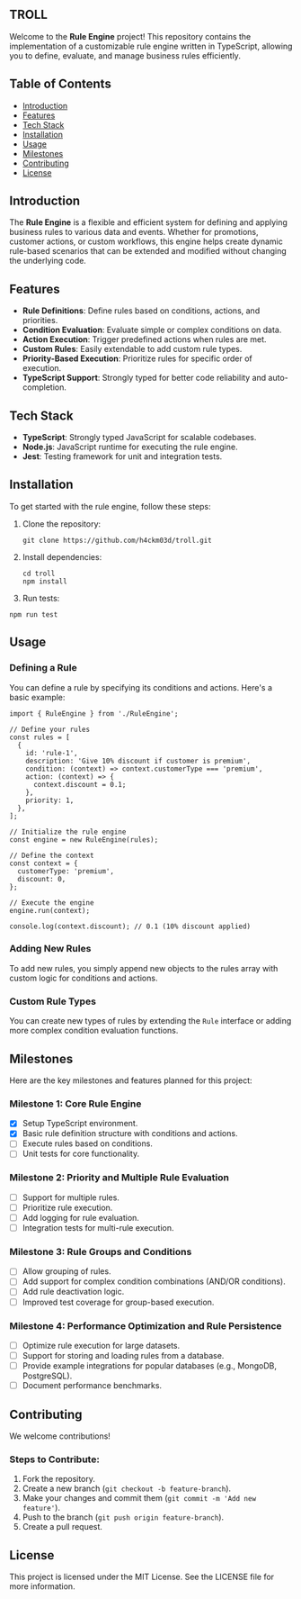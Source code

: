 ## TROLL

Welcome to the **Rule Engine** project! This repository contains the implementation of a customizable rule engine written in TypeScript, allowing you to define, evaluate, and manage business rules efficiently.

## Table of Contents

*   [Introduction](#introduction)
*   [Features](#features)
*   [Tech Stack](#tech-stack)
*   [Installation](#installation)
*   [Usage](#usage)
*   [Milestones](#milestones)
*   [Contributing](#contributing)
*   [License](#license)

## Introduction

The **Rule Engine** is a flexible and efficient system for defining and applying business rules to various data and events. Whether for promotions, customer actions, or custom workflows, this engine helps create dynamic rule-based scenarios that can be extended and modified without changing the underlying code.

## Features

*   **Rule Definitions**: Define rules based on conditions, actions, and priorities.
*   **Condition Evaluation**: Evaluate simple or complex conditions on data.
*   **Action Execution**: Trigger predefined actions when rules are met.
*   **Custom Rules**: Easily extendable to add custom rule types.
*   **Priority-Based Execution**: Prioritize rules for specific order of execution.
*   **TypeScript Support**: Strongly typed for better code reliability and auto-completion.

## Tech Stack

*   **TypeScript**: Strongly typed JavaScript for scalable codebases.
*   **Node.js**: JavaScript runtime for executing the rule engine.
*   **Jest**: Testing framework for unit and integration tests.

## Installation

To get started with the rule engine, follow these steps:

1.  Clone the repository:
    
    ```
    git clone https://github.com/h4ckm03d/troll.git
    ```
    
2.  Install dependencies:
    
    ```
    cd troll
    npm install
    ```
    
3.  Run tests:
   ```
   npm run test
   ```

    

## Usage

### Defining a Rule

You can define a rule by specifying its conditions and actions. Here's a basic example:

```
import { RuleEngine } from './RuleEngine';

// Define your rules
const rules = [
  {
    id: 'rule-1',
    description: 'Give 10% discount if customer is premium',
    condition: (context) => context.customerType === 'premium',
    action: (context) => {
      context.discount = 0.1;
    },
    priority: 1,
  },
];

// Initialize the rule engine
const engine = new RuleEngine(rules);

// Define the context
const context = {
  customerType: 'premium',
  discount: 0,
};

// Execute the engine
engine.run(context);

console.log(context.discount); // 0.1 (10% discount applied)

```

### Adding New Rules

To add new rules, you simply append new objects to the rules array with custom logic for conditions and actions.

### Custom Rule Types

You can create new types of rules by extending the `Rule` interface or adding more complex condition evaluation functions.

## Milestones

Here are the key milestones and features planned for this project:

### Milestone 1: Core Rule Engine

-[x]   Setup TypeScript environment.
-[x]   Basic rule definition structure with conditions and actions.
-[ ]   Execute rules based on conditions.
-[ ]   Unit tests for core functionality.

### Milestone 2: Priority and Multiple Rule Evaluation

-[ ]   Support for multiple rules.
-[ ]   Prioritize rule execution.
-[ ]   Add logging for rule evaluation.
-[ ]   Integration tests for multi-rule execution.

### Milestone 3: Rule Groups and Conditions

-[ ]   Allow grouping of rules.
-[ ]   Add support for complex condition combinations (AND/OR conditions).
-[ ]   Add rule deactivation logic.
-[ ]   Improved test coverage for group-based execution.

### Milestone 4: Performance Optimization and Rule Persistence

-[ ]   Optimize rule execution for large datasets.
-[ ]   Support for storing and loading rules from a database.
-[ ]   Provide example integrations for popular databases (e.g., MongoDB, PostgreSQL).
-[ ]   Document performance benchmarks.

## Contributing

We welcome contributions!

### Steps to Contribute:

1.  Fork the repository.
2.  Create a new branch (`git checkout -b feature-branch`).
3.  Make your changes and commit them (`git commit -m 'Add new feature'`).
4.  Push to the branch (`git push origin feature-branch`).
5.  Create a pull request.

## License

This project is licensed under the MIT License. See the LICENSE file for more information.

